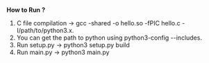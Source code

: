 **How to Run ?**
1) C file compilation -> gcc -shared -o hello.so -fPIC hello.c -I/path/to/python3.x.
2) You can get the path to python using python3-config --includes.
3) Run setup.py -> python3 setup.py build
4) Run main.py -> python3 main.py
